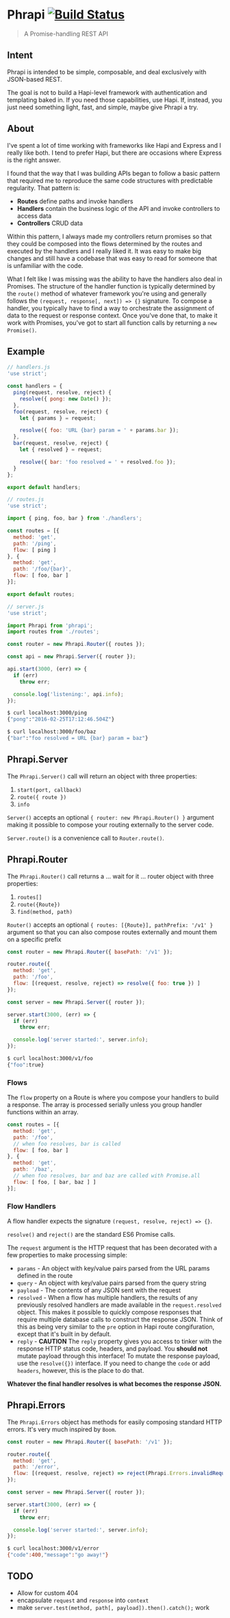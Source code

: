 # Phrapi [![Build Status](https://secure.travis-ci.org/ben-bradley/phrapi.png?branch=master)](https://travis-ci.org/ben-bradley/phrapi)

> A Promise-handling REST API

## Intent

Phrapi is intended to be simple, composable, and deal exclusively with JSON-based REST.

The goal is not to build a Hapi-level framework with authentication and templating baked in.  If you need those capabilities, use Hapi.  If, instead, you just need something light, fast, and simple, maybe give Phrapi a try.

## About

I've spent a lot of time working with frameworks like Hapi and Express and I really like both.  I tend to prefer Hapi, but there are occasions where Express is the right answer.

I found that the way that I was building APIs began to follow a basic pattern that required me to reproduce the same code structures with predictable regularity.  That pattern is:

- __Routes__ define paths and invoke handlers
- __Handlers__ contain the business logic of the API and invoke controllers to access data
- __Controllers__ CRUD data

Within this pattern, I always made my controllers return promises so that they could be composed into the flows determined by the routes and executed by the handlers and I really liked it.  It was easy to make big changes and still have a codebase that was easy to read for someone that is unfamiliar with the code.

What I felt like I was missing was the ability to have the handlers also deal in Promises.  The structure of the handler function is typically determined by the `route()` method of whatever framework you're using and generally follows the `(request, response[, next]) => {}` signature.  To compose a handler, you typically have to find a way to orchestrate the assignment of data to the request or response context.  Once you've done that, to make it work with Promises, you've got to start all function calls by returning a `new Promise()`.

## Example

```javascript
// handlers.js
'use strict';

const handlers = {
  ping(request, resolve, reject) {
    resolve({ pong: new Date() });
  },
  foo(request, resolve, reject) {
    let { params } = request;

    resolve({ foo: 'URL {bar} param = ' + params.bar });
  },
  bar(request, resolve, reject) {
    let { resolved } = request;

    resolve({ bar: 'foo resolved = ' + resolved.foo });
  }
};

export default handlers;
```

```javascript
// routes.js
'use strict';

import { ping, foo, bar } from './handlers';

const routes = [{
  method: 'get',
  path: '/ping',
  flow: [ ping ]
}, {
  method: 'get',
  path: '/foo/{bar}',
  flow: [ foo, bar ]
}];

export default routes;
```

```javascript
// server.js
'use strict';

import Phrapi from 'phrapi';
import routes from './routes';

const router = new Phrapi.Router({ routes });

const api = new Phrapi.Server({ router });

api.start(3000, (err) => {
  if (err)
    throw err;

  console.log('listening:', api.info);
});
```

```bash
$ curl localhost:3000/ping
{"pong":"2016-02-25T17:12:46.504Z"}

$ curl localhost:3000/foo/baz
{"bar":"foo resolved = URL {bar} param = baz"}
```

## Phrapi.Server

The `Phrapi.Server()` call will return an object with three properties:

1. `start(port, callback)`
2. `route({ route })`
3. `info`

`Server()` accepts an optional `{ router: new Phrapi.Router() }` argument making it possible to compose your routing externally to the server code.

`Server.route()` is a convenience call to `Router.route()`.

## Phrapi.Router

The `Phrapi.Router()` call returns a ... wait for it ... router object with three properties:

1. `routes[]`
2. `route({Route})`
3. `find(method, path)`

`Router()` accepts an optional `{ routes: [{Route}], pathPrefix: '/v1' }` argument so that you can also compose routes externally and mount them on a specific prefix

```javascript
const router = new Phrapi.Router({ basePath: '/v1' });

router.route({
  method: 'get',
  path: '/foo',
  flow: [(request, resolve, reject) => resolve({ foo: true }) ]
});

const server = new Phrapi.Server({ router });

server.start(3000, (err) => {
  if (err)
    throw err;

  console.log('server started:', server.info);
});
```

```bash
$ curl localhost:3000/v1/foo
{"foo":true}
```

### Flows

The `flow` property on a Route is where you compose your handlers to build a response.  The array is processed serially unless you group handler functions within an array.

```javascript
const routes = [{
  method: 'get',
  path: '/foo',
  // when foo resolves, bar is called
  flow: [ foo, bar ]
}, {
  method: 'get',
  path: '/baz',
  // when foo resolves, bar and baz are called with Promise.all
  flow: [ foo, [ bar, baz ] ]
}];
```

### Flow Handlers

A flow handler expects the signature `(request, resolve, reject) => {}`.

`resolve()` and `reject()` are the standard ES6 Promise calls.

The `request` argument is the HTTP request that has been decorated with a few properties to make processing simple:

- `params` - An object with key/value pairs parsed from the URL params defined in the route
- `query` - An object with key/value pairs parsed from the query string
- `payload` - The contents of any JSON sent with the request
- `resolved` - When a flow has multiple handlers, the results of any previously resolved handlers are made available in the `request.resolved` object.  This makes it possible to quickly compose responses that require multiple database calls to construct the response JSON.  Think of this as being very similar to the `pre` option in Hapi route congifuration, except that it's built in by default.
- `reply` - __CAUTION__ The `reply` property gives you access to tinker with the response HTTP status code, headers, and payload.  You __should not__ mutate payload through this interface!  To mutate the response payload, use the `resolve({})` interface.  If you need to change the `code` or add `headers`, however, this is the place to do that.

__Whatever the final handler resolves is what becomes the response JSON.__

## Phrapi.Errors

The `Phrapi.Errors` object has methods for easily composing standard HTTP errors.  It's very much inspired by `Boom`.

```javascript
const router = new Phrapi.Router({ basePath: '/v1' });

router.route({
  method: 'get',
  path: '/error',
  flow: [(request, resolve, reject) => reject(Phrapi.Errors.invalidRequest('go away!')) ]
});

const server = new Phrapi.Server({ router });

server.start(3000, (err) => {
  if (err)
    throw err;

  console.log('server started:', server.info);
});
```

```bash
$ curl localhost:3000/v1/error
{"code":400,"message":"go away!"}
```

## TODO

- Allow for custom 404
- encapsulate `request` and `response` into `context`
- make `server.test(method, path[, payload]).then().catch();` work

